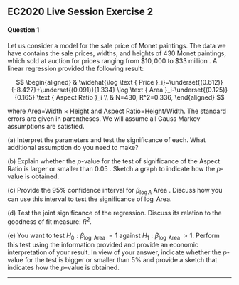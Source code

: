 ## EC2020 Live Session Exercise 2


#### Question 1

Let us consider a model for the sale price of Monet paintings. The data we have contains the sale prices, widths, and heights of 430 Monet paintings, which sold at auction for prices ranging from $\$ 10,000$ to $\$ 33\text{ million}$ . A linear regression provided the following result:

$$
\begin{aligned}
& \widehat{\log \text { Price }_i}=\underset{(0.612)}{-8.427}+\underset{(0.091)}{1.334} \log \text { Area }_i-\underset{(0.125)}{0.165} \text { Aspect Ratio }_i \\
& N=430, R^2=0.336,
\end{aligned}
$$

where Area=Width $\times$ Height and Aspect Ratio=Height/Width. The standard errors are given in parentheses. We will assume all Gauss Markov assumptions are satisfied.

(a) Interpret the parameters and test the significance of each. What additional assumption do you need to make?

(b) Explain whether the $p$-value for the test of significance of the Aspect Ratio is larger or smaller than 0.05 . Sketch a graph to indicate how the $p$-value is obtained.

(c) Provide the $95 \%$ confidence interval for $\beta_{\log A}$ Area . Discuss how you can use this interval to test the significance of $\log$ Area.

(d) Test the joint significance of the regression. Discuss its relation to the goodness of fit measure: $R^2$.

(e) You want to test $H_0: \beta_{\log \text { Area }}=1$ against $H_1: \beta_{\log \text { Area }}>1$. Perform this test using the information provided and provide an economic interpretation of your result. In view of your answer, indicate whether the $p$-value for the test is bigger or smaller than $5 \%$ and provide a sketch that indicates how the $p$-value is obtained.

---
<br>
